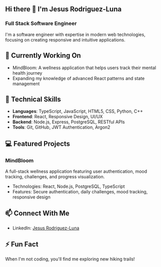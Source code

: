 ## Hi there 👋 I'm Jesus Rodriguez-Luna

### Full Stack Software Engineer

I'm a software engineer with expertise in modern web technologies, focusing on creating responsive and intuitive applications.

## 🔭 Currently Working On
- MindBloom: A wellness application that helps users track their mental health journey
- Expanding my knowledge of advanced React patterns and state management

## 🌱 Technical Skills
- **Languages**: TypeScript, JavaScript, HTML5, CSS, Python, C++
- **Frontend**: React, Responsive Design, UI/UX
- **Backend**: Node.js, Express, PostgreSQL, RESTful APIs
- **Tools**: Git, GitHub, JWT Authentication, Argon2

## 💻 Featured Projects

### MindBloom
A full-stack wellness application featuring user authentication, mood tracking, challenges, and progress visualization.
- Technologies: React, Node.js, PostgreSQL, TypeScript
- Features: Secure authentication, daily challenges, mood tracking, responsive design

## 📫 Connect With Me
- LinkedIn: [Jesus Rodriguez-Luna](https://www.linkedin.com/in/jesusrodriguezluna/)

## ⚡ Fun Fact
When I'm not coding, you'll find me exploring new hiking trails!
